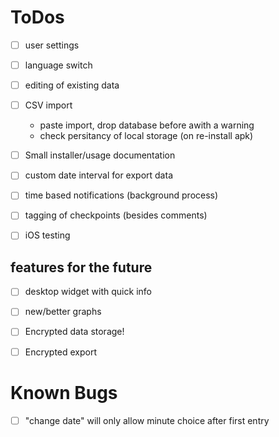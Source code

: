 # ToDos

* [ ] user settings 

* [ ] language switch

* [ ] editing of existing data

* [ ] CSV import
  - paste import, drop database before awith a warning
  - check persitancy of local storage (on re-install apk)

* [ ] Small installer/usage documentation

* [ ] custom date interval for export data

* [ ] time based notifications (background process)

* [ ] tagging of checkpoints (besides comments)

* [ ] iOS testing



## features for the future

* [ ] desktop widget with quick info

* [ ] new/better graphs

* [ ] Encrypted data storage!

* [ ] Encrypted export




# Known Bugs
* [ ] "change date" will only allow minute choice after first entry
